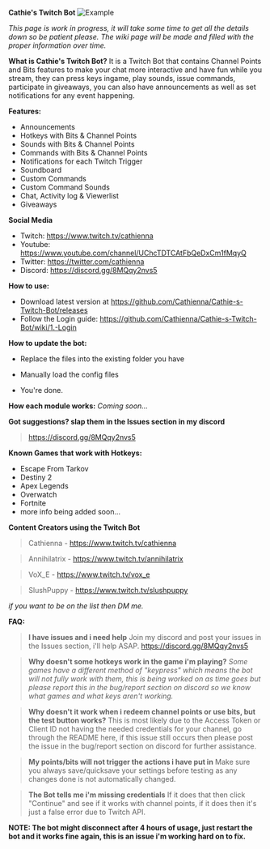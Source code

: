 
**Cathie's Twitch Bot**
![Example](https://dl.dropboxusercontent.com/s/mu618cvfqbjj4pi/Cathie%27s_Twitch_Bot_2021-04-02_17-16-38.png)

*This page is work in progress, it will take some time to get all the details down so be patient please.*
*The wiki page will be made and filled with the proper information over time.*

**What is Cathie's Twitch Bot?**
It is a Twitch Bot that contains Channel Points and Bits features to make your chat more interactive and have fun while you stream, they can press keys ingame, play sounds, issue commands, participate in giveaways, you can also have announcements as well as set notifications for any event happening.


**Features:**
 - Announcements
 - Hotkeys with Bits & Channel Points
 - Sounds with Bits & Channel Points
 - Commands with Bits & Channel Points
 - Notifications for each Twitch Trigger
 - Soundboard
 - Custom Commands
 - Custom Command Sounds
 - Chat, Activity log & Viewerlist
 - Giveaways


**Social Media**
- Twitch:  https://www.twitch.tv/cathienna
- Youtube:  https://www.youtube.com/channel/UChcTDTCAtFbQeDxCm1fMqyQ
- Twitter:  https://twitter.com/cathienna
- Discord:  https://discord.gg/8MQqy2nvs5


**How to use:**
- Download latest version at https://github.com/Cathienna/Cathie-s-Twitch-Bot/releases
- Follow the Login guide: https://github.com/Cathienna/Cathie-s-Twitch-Bot/wiki/1.-Login

**How to update the bot:**
- Replace the files into the existing folder you have

- Manually load the config files

- You're done.


**How each module works:**
*Coming soon...*


**Got suggestions? slap them in the Issues section in my discord**
> https://discord.gg/8MQqy2nvs5


**Known Games that work with Hotkeys:**

 - Escape From Tarkov
 - Destiny 2
 - Apex Legends
 - Overwatch
 - Fortnite
 - more info being added soon...


**Content Creators using the Twitch Bot**
> Cathienna - https://www.twitch.tv/cathienna

> Annihilatrix - https://www.twitch.tv/annihilatrix

> VoX_E - https://www.twitch.tv/vox_e

> SlushPuppy - https://www.twitch.tv/slushpuppy

*if you want to be on the list then DM me.*


**FAQ:**

> **I have issues and i need help**
> Join my discord and post your issues in the Issues section, i'll help ASAP. https://discord.gg/8MQqy2nvs5

> **Why doesn't some hotkeys work in the game i'm playing?**
> *Some games have a different method of "keypress" which means the bot will not fully work with them, this is being worked on as time goes but please report this in the bug/report section on discord so we know what games and what keys aren't working.*

> **Why doesn't it work when i redeem channel points or use bits, but the test button works?**
> This is most likely due to the Access Token or Client ID not having the needed credentials for your channel, go through the README here, if this issue still occurs then please post the issue in the bug/report section on discord for further assistance.

> **My points/bits will not trigger the actions i have put in**
> Make sure you always save/quicksave your settings before testing as any changes done is not automatically changed.

> **The Bot tells me i'm missing credentials**
> If it does that then click "Continue" and see if it works with channel points, if it does then it's just a false error due to Twitch API.

**NOTE: The bot might disconnect after 4 hours of usage, just restart the bot and it works fine again, this is an issue i'm working hard on to fix.**
